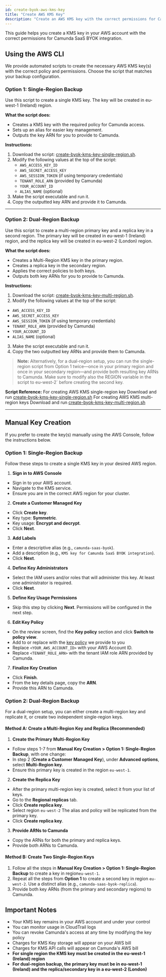 ```yaml
---
id: create-byok-aws-kms-key
title: "Create AWS KMS Key"
description: "Create an AWS KMS key with the correct permissions for Camunda SaaS BYOK integration."
---
```


This guide helps you create a KMS key in your AWS account with the correct permissions for Camunda SaaS BYOK integration.

## Using the AWS CLI

We provide automated scripts to create the necessary AWS KMS key(s) with the correct policy and permissions. Choose the script that matches your backup configuration.

### Option 1: Single-Region Backup

Use this script to create a single KMS key. The key will be created in eu-west-1 (Ireland) region.

**What the script does:**
- Creates a KMS key with the required policy for Camunda access.
- Sets up an alias for easier key management.
- Outputs the key ARN for you to provide to Camunda.

**Instructions:**

1.  Download the script: [create-byok-kms-key-single-region.sh](/components/saas/byok/downloads/create-byok-kms-key-single-region.sh).
2.  Modify the following values at the top of the script:
    - `AWS_ACCESS_KEY_ID`
    - `AWS_SECRET_ACCESS_KEY`
    - `AWS_SESSION_TOKEN` (if using temporary credentials)
    - `TENANT_ROLE_ARN` (provided by Camunda)
    - `YOUR_ACCOUNT_ID`
    - `ALIAS_NAME` (optional)
3.  Make the script executable and run it.
4.  Copy the outputted key ARN and provide it to Camunda.

---

### Option 2: Dual-Region Backup

Use this script to create a multi-region primary key and a replica key in a second region. The primary key will be created in eu-west-1 (Ireland) region, and the replica key will be created in eu-west-2 (London) region.

**What the script does:**
- Creates a Multi-Region KMS key in the primary region.
- Creates a replica key in the secondary region.
- Applies the correct policies to both keys.
- Outputs both key ARNs for you to provide to Camunda.

**Instructions:**

1.  Download the script: [create-byok-kms-key-multi-region.sh](/components/saas/byok/downloads/create-byok-kms-key-multi-region.sh).
2.  Modify the following values at the top of the script:
   - `AWS_ACCESS_KEY_ID`
   - `AWS_SECRET_ACCESS_KEY`
   - `AWS_SESSION_TOKEN` (if using temporary credentials)
   - `TENANT_ROLE_ARN` (provided by Camunda)
   - `YOUR_ACCOUNT_ID`
   - `ALIAS_NAME` (optional)
3.  Make the script executable and run it.
4.  Copy the two outputted key ARNs and provide them to Camunda.

> **Note:** Alternatively, for a dual-region setup, you can run the single-region script from Option 1 twice—once in your primary region and once
> in your secondary region—and provide both resulting key ARNs to Camunda. Make sure to modify also the REGION variable in the script to eu-west-2`
> before creating the second key.

**Script Reference:** 
For creating AWS KMS single-region key Download and run [create-byok-kms-key-single-region.sh](/components/saas/byok/downloads/create-byok-kms-key-single-region.sh)
For creating AWS KMS multi-region keys Download and run [create-byok-kms-key-multi-region.sh](/components/saas/byok/downloads/create-byok-kms-key-multi-region.sh)

---

## Manual Key Creation

If you prefer to create the key(s) manually using the AWS Console, follow the instructions below.

### Option 1: Single-Region Backup

Follow these steps to create a single KMS key in your desired AWS region.

1.  **Sign in to AWS Console**
   - Sign in to your AWS account.
   - Navigate to the KMS service.
   - Ensure you are in the correct AWS region for your cluster.

2.  **Create a Customer Managed Key**
   - Click **Create key**.
   - Key type: **Symmetric**.
   - Key usage: **Encrypt and decrypt**.
   - Click **Next**.

3.  **Add Labels**
   - Enter a descriptive alias (e.g., `camunda-saas-byok`).
   - Add a description (e.g., `KMS key for Camunda SaaS BYOK integration`).
   - Click **Next**.

4.  **Define Key Administrators**
   - Select the IAM users and/or roles that will administer this key. At least one administrator is required.
   - Click **Next**.

5.  **Define Key Usage Permissions**
   - Skip this step by clicking **Next**. Permissions will be configured in the next step.

6.  **Edit Key Policy**
   - On the review screen, find the **Key policy** section and click **Switch to policy view**.
   - Add to or replace with the [key policy](/components/saas/byok/downloads/aws-kms-key-policy.json) we provide to you
   - Replace `<YOUR_AWS_ACCOUNT_ID>` with your AWS Account ID.
   - Replace `<TENANT_ROLE_ARN>` with the tenant IAM role ARN provided by Camunda.

7.  **Finalize Key Creation**
   - Click **Finish**.
   - From the key details page, copy the **ARN**.
   - Provide this ARN to Camunda.

### Option 2: Dual-Region Backup

For a dual-region setup, you can either create a multi-region key and replicate it, or create two independent single-region keys.

#### Method A: Create a Multi-Region Key and Replica (Recommended)

1.  **Create the Primary Multi-Region Key**
   - Follow steps 1-7 from **Manual Key Creation > Option 1: Single-Region Backup**, with one change:
   - In step 2 (**Create a Customer Managed Key**), under **Advanced options**, select **Multi-Region key**.
   - Ensure this primary key is created in the region `eu-west-1`.

2.  **Create the Replica Key**
   - After the primary multi-region key is created, select it from your list of keys.
   - Go to the **Regional replicas** tab.
   - Click **Create replica key**.
   - Select region `eu-west-2` The alias and policy will be replicated from the primary key.
   - Click **Create replica key**.

3.  **Provide ARNs to Camunda**
   - Copy the ARNs for both the primary and replica keys.
   - Provide both ARNs to Camunda.

#### Method B: Create Two Single-Region Keys

1.  Follow all the steps in **Manual Key Creation > Option 1: Single-Region Backup** to create a key in region`eu-west-1`.
2.  Repeat all the steps from **Option 1** to create a second key in region `eu-west-2`. Use a distinct alias (e.g., `camunda-saas-byok-replica`).
3.  Provide both key ARNs (from the primary and secondary regions) to Camunda.

## Important Notes

- Your KMS key remains in your AWS account and under your control
- You can monitor usage in CloudTrail logs
- You can revoke Camunda's access at any time by modifying the key policy
- Charges for KMS Key storage will appear on your AWS bill
- Charges for KMS API calls will appear on Camunda's AWS bill
- **For single region the KMS key must be created in the eu-west-1 (Ireland) region**
- **For dual-region backup, the primary key must be in eu-west-1 (Ireland) and the replica/secondary key in a eu-west-2 (London)**